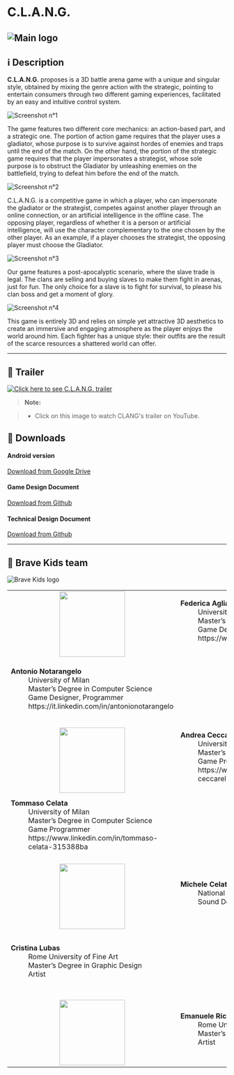**C.L.A.N.G.**
===================

![Main logo](https://raw.githubusercontent.com/BraveKids/CLANG/master/Documents/Resources/main_logo.png)
----------

<i class="icon-info"></i> :information_source: **Description**
-------------
**C.L.A.N.G.** proposes is a 3D battle arena game with a unique and singular style, obtained by mixing the genre action with the strategic, pointing to entertain consumers through two different gaming experiences, facilitated by an easy and intuitive control system.

![Screenshot n°1](https://raw.githubusercontent.com/BraveKids/CLANG/master/Screenshots/Screenshot_20160629-180006.png)

The game features two different core mechanics: an action-based part, and a strategic one. The portion of action game requires that the player uses a gladiator, whose purpose is to survive against hordes of enemies and traps until the end of the match. On the other hand, the portion of the strategic game requires that the player impersonates a strategist, whose sole purpose is to obstruct the Gladiator by unleashing enemies on the battlefield, trying to defeat him before the end of the match.

![Screenshot n°2](https://raw.githubusercontent.com/BraveKids/CLANG/master/Screenshots/Screenshot_20160629-180211.png)

C.L.A.N.G. is a competitive game in which a player, who can impersonate the gladiator or the strategist, competes against another player through an online connection, or an artificial intelligence in the offline case. The opposing player, regardless of whether it is a person or artificial intelligence, will use the character complementary to the one chosen by the other player. As an example, if a player chooses the strategist, the opposing player must choose the Gladiator.

![Screenshot n°3](https://raw.githubusercontent.com/BraveKids/CLANG/master/Screenshots/Screenshot_20160629-180208.png)

Our game features a post-apocalyptic scenario, where the slave trade is legal. The clans are selling and buying slaves to make them fight in arenas, just for fun. The only choice for a slave is to fight for survival, to please his clan boss and get a moment of glory.

![Screenshot n°4](https://raw.githubusercontent.com/BraveKids/CLANG/master/Screenshots/Screenshot_20160629-180222.png)

This game is entirely 3D and relies on simple yet attractive 3D aesthetics to create an immersive and engaging atmosphere as the player enjoys the world around him.
Each fighter has a unique style: their outfits are the result of the scarce resources a shattered world can offer.

----------

<i class="icon-video"></i> :movie_camera: **Trailer**
-------------

[![Click here to see C.L.A.N.G. trailer](http://img.youtube.com/vi/Dln3aXFeQRQ/0.jpg)](https://www.youtube.com/watch?v=Dln3aXFeQRQ)

> **Note:**

> - Click on this image to watch CLANG's trailer on YouTube.


<i class="icon-download"></i> :floppy_disk: **Downloads**
-------------

#### <i class="icon-download"></i> **Android version**

[<i class="icon-provider-gdrive"></i> Download from Google Drive](https://drive.google.com/file/d/0B5-Cur26ADP5RHJzdTlJTm5nVms/view?usp=sharing)

#### <i class="icon-download"></i> **Game Design Document**

[<i class="icon-provider-github"></i> Download from Github](https://raw.githubusercontent.com/BraveKids/CLANG/master/Documents/BraveKids_GDD.pdf)

#### <i class="icon-download"></i> **Technical Design Document**

[<i class="icon-provider-github"></i> Download from Github](https://raw.githubusercontent.com/BraveKids/CLANG/master/Documents/BraveKids_TDD.pdf)


----------


<i class="icon-user"></i> :space_invader: **Brave Kids team**
-------------------

![Brave Kids logo](https://raw.githubusercontent.com/BraveKids/CLANG/master/Documents/Resources/logo.jpg)

<table>
  <tbody>
    <tr>
      <td align="center"><img src="https://raw.githubusercontent.com/BraveKids/CLANG/master/Documents/Resources/image3.png" width="150" height="150" /></td>
      <td>
      <dl>
<dt><b>Federica Agliata</b></dt>
<dd>University of Milan</dd>
<dd>Master’s Degree in Computer Science</dd>
<dd>Game Designer</dd>
<dd>https://www.linkedin.com/in/federicaagliata</dd>
</dl>
      </td>
    </tr>
    <tr>     
      <td>
      <dl>
<dt><b>Antonio Notarangelo</b></dt>
<dd>University of Milan</dd>
<dd>Master’s Degree in Computer Science</dd>
<dd>Game Designer, Programmer</dd>
<dd>https://it.linkedin.com/in/antonionotarangelo</dd>
</dl>
      </td>
      <td align="center"><img src="https://raw.githubusercontent.com/BraveKids/CLANG/master/Documents/Resources/image4.jpeg" width="150" height="150" /></td>
    </tr>
    <tr>
      <td align="center"><img src="https://raw.githubusercontent.com/BraveKids/CLANG/master/Documents/Resources/image5.png" width="150" height="150" /></td>
      <td>
      <dl>
<dt><b>Andrea Ceccarelli</b></dt>
<dd>University of Milan</dd>
<dd>Master’s Degree in Computer Science</dd>
<dd>Game Programmer</dd>
<dd>https://www.linkedin.com/in/andrea-ceccarelli-2b142bba</dd>
</dl>
      </td>
    </tr>
    <tr>      
      <td>
      <dl>
<dt><b>Tommaso Celata</b></dt>
<dd>University of Milan</dd>
<dd>Master’s Degree in Computer Science</dd>
<dd>Game Programmer</dd>
<dd>https://www.linkedin.com/in/tommaso-celata-315388ba</dd>
</dl>
      </td>
      <td align="center"><img src="https://raw.githubusercontent.com/BraveKids/CLANG/master/Documents/Resources/image6.png" width="150" height="150" /></td>
    </tr>
    <tr>
      <td align="center"><img src="https://raw.githubusercontent.com/BraveKids/CLANG/master/Documents/Resources/image7.png" width="150" height="150" /></td>
      <td>
      <dl>
<dt><b>Michele Celata</b></dt>
<dd>National Academy of St Cecilia</dd>
<dd>Sound Designer</dd>
</dl>
      </td>
    </tr>
    <tr>      
      <td>
      <dl>
<dt><b>Cristina Lubas</b></dt>
<dd>Rome University of Fine Art</dd>
<dd>Master’s Degree in Graphic Design</dd>
<dd>Artist</dd>
</dl>
      </td>
      <td align="center"><img src="https://raw.githubusercontent.com/BraveKids/CLANG/master/Documents/Resources/image8.png" width="150" height="150" /></td>
    </tr>
    </tr>
    <tr>      
      <td align="center"><img src="https://raw.githubusercontent.com/BraveKids/CLANG/master/Documents/Resources/image9.png" width="150" height="150" /></td>
      <td>
      <dl>
<dt><b>Emanuele Ricci</b></dt>
<dd>Rome University of Fine Art</dd>
<dd>Master’s Degree in Graphic Design</dd>
<dd>Artist</dd>
</dl>
      </td>
    </tr>
  </tbody>
</table>



